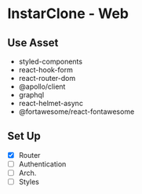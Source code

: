 # InstarClone - Web

## Use Asset

- styled-components
- react-hook-form
- react-router-dom
- @apollo/client
- graphql
- react-helmet-async
- @fortawesome/react-fontawesome

## Set Up

- [x] Router
- [ ] Authentication
- [ ] Arch.
- [ ] Styles
